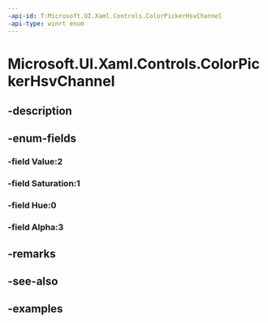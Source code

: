 ```yaml
---
-api-id: T:Microsoft.UI.Xaml.Controls.ColorPickerHsvChannel
-api-type: winrt enum
---
```


<!-- Enumeration syntax.
public enum ColorPickerHsvChannel : int 
-->

# Microsoft.UI.Xaml.Controls.ColorPickerHsvChannel

## -description

## -enum-fields
### -field Value:2

### -field Saturation:1

### -field Hue:0

### -field Alpha:3

## -remarks

## -see-also

## -examples

